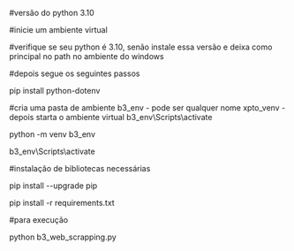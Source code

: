 #versão do python 3.10

#inicie um ambiente virtual

#verifique se seu python é 3.10, senão instale essa versão e deixa como principal no path no ambiente do windows

#depois segue os seguintes passos

pip install python-dotenv

#cria uma pasta de ambiente b3_env - pode ser qualquer nome xpto_venv - depois starta o ambiente virtual b3_env\Scripts\activate

python -m venv b3_env

b3_env\Scripts\activate

#instalação de bibliotecas necessárias

pip install --upgrade pip

pip install -r requirements.txt

#para execução

python b3_web_scrapping.py